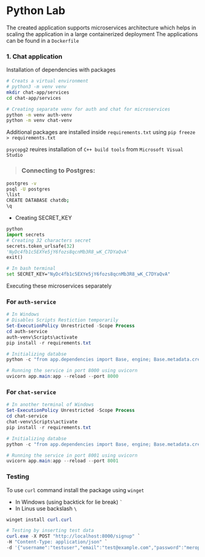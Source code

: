 # Python Lab

The created application supports microservices architecture which helps in scaling the application in a large containerized deployment
The applications can be found in a ``Dockerfile``

### 1. Chat application 
Installation of dependencies with packages
```bash
# Creats a virtual environment 
# python3 -m venv venv
mkdir chat-app/services
cd chat-app/services

# Creating separate venv for auth and chat for microservices
python -m venv auth-venv
python -m venv chat-venv
```

Additional packages are installed inside ``requirements.txt`` using 
``pip freeze > requirements.txt``

``psycopg2`` reuires installation of ``C++ build tools`` from ``Microsoft Visual Studio`` 

> ### Connecting to Postgres:
```bash
postgres -v
psql -U postgres   
\list
CREATE DATABASE chatdb;
\q
```

- Creating SECRET_KEY
```python
python
import secrets
# Creating 32 characters secret
secrets.token_urlsafe(32)
'NyDc4fb1c5EXYe5jY6fozs8qcnMb3R8_wK_C7DYaQvA'
exit()
```
```bash
# In bash terminal
set SECRET_KEY="NyDc4fb1c5EXYe5jY6fozs8qcnMb3R8_wK_C7DYaQvA"
```

Executing these microservices separately 

### For ``auth-service``
```ps1
# In Windows
# Disables Scripts Restiction temporarily
Set-ExecutionPolicy Unrestricted -Scope Process
cd auth-service
auth-venv\Scripts\activate
pip install -r requirements.txt

# Initializing databse 
python -c "from app.dependencies import Base, engine; Base.metadata.create_all(bind=engine)"

# Running the service in port 8000 using uvicorn
uvicorn app.main:app --reload --port 8000
```
### For ``chat-service``
```ps1
# In another terminal of Windows
Set-ExecutionPolicy Unrestricted -Scope Process
cd chat-service
chat-venv\Scripts\activate
pip install -r requirements.txt

# Initializing databse 
python -c "from app.dependencies import Base, engine; Base.metadata.create_all(bind=engine)"

# Running the service in port 8001 using uvicorn
uvicorn app.main:app --reload --port 8001
```

### Testing
To use ``curl`` command install the package using ``winget``
- In Windows (using backtick for lie break) `` ` ``
- In Linus use backslash ``\``
```ps1
winget install curl.curl

# Testing by inserting test data
curl.exe -X POST "http://localhost:8000/signup" `
-H "Content-Type: application/json" `
-d '{"username":"testuser","email":"test@example.com","password":"meropass","role":"user"}'
```